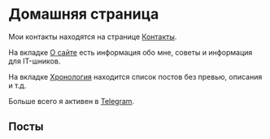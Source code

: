 # Домашняя страница

Мои контакты находятся на странице [Контакты](/contacts).

На вкладке [О сайте](/about) есть информация обо мне, советы и информация для IT-шников.

На вкладке [Хронология](/archives) находится список постов без превью, описания и т.д.

Больше всего я активен в [Telegram](https://t.me/ivanchaigroop).

## Посты
